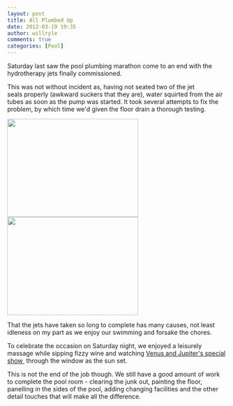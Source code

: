 ```yaml
---
layout: post
title: All Plumbed Up
date: 2012-03-19 19:35
author: willryle
comments: true
categories: [Pool]
---
```

Saturday last saw the pool plumbing marathon come to an end with the hydrotherapy jets finally commissioned.

This was not without incident as, having not seated two of the jet seals properly (awkward suckers that they are), water squirted from the air tubes as soon as the pump was started. It took several attempts to fix the problem, by which time we'd given the floor drain a thorough testing.

<!--more-->

<img class=" wp-image-1015 alignleft" title="Pumphouse Pipework 1" src="http://willryle.files.wordpress.com/2012/03/winter-veg-014.jpg?w=300" alt="" width="300" height="225" /><a href="http://willryle.files.wordpress.com/2012/03/winter-veg-017.jpg" target="_blank"><img class=" wp-image-1016 alignnone" title="Pumphouse Pipework 2" src="http://willryle.files.wordpress.com/2012/03/winter-veg-017.jpg?w=300" alt="" width="300" height="225" /></a>

That the jets have taken so long to complete has many causes, not least idleness on my part as we enjoy our swimming and forsake the chores.

To celebrate the occasion on Saturday night, we enjoyed a leisurely massage while sipping fizzy wine and watching <a href="http://www.stuff.co.nz/science/6565684/Venus-and-Jupiter-dance-in-the-night-sky" target="_blank">Venus and Jupiter's special show </a> through the window as the sun set.

This is not the end of the job though. We still have a good amount of work to complete the pool room - clearing the junk out, painting the floor, panelling in the sides of the pool, adding changing facilities and the other detail touches that will make all the difference.
